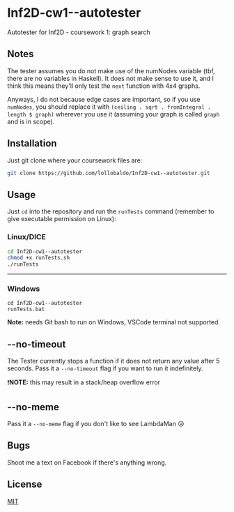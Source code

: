 # Inf2D-cw1--autotester

Autotester for Inf2D - coursework 1: graph search

## Notes
The tester assumes you do not make use of the numNodes variable (tbf, there are no variables in Haskell). It does not make sense to use it, and I think this means they'll only test the `next` function with 4x4 graphs.

Anyways, I do not because edge cases are important, so if you use `numNodes`, you should replace it with `(ceiling . sqrt . fromIntegral . length $ graph)` wherever you use it (assuming your graph is called `graph` and is in scope).

## Installation

Just git clone where your coursework files are:

```bash
git clone https://github.com/lollobaldo/Inf2D-cw1--autotester.git
```

## Usage

Just `cd` into the repository and run the `runTests` command (remember to give executable permission on Linux):

### Linux/DICE
```bash
cd Inf2D-cw1--autotester
chmod +x runTests.sh
./runTests
```
---
### Windows
```batch
cd Inf2D-cw1--autotester
runTests.bat
```
**Note:** needs Git bash to run on Windows, VSCode terminal not supported.

## --no-timeout
The Tester currently stops a function if it does not return any value after 5 seconds. Pass it a `--no-timeout` flag if you want to run it indefinitely.

:heavy_exclamation_mark:**NOTE:** this may result in a stack/heap overflow error

## --no-meme
Pass it a `--no-meme` flag if you don't like to see LambdaMan :cry:

## Bugs
Shoot me a text on Facebook if there's anything wrong.

## License
[MIT](https://choosealicense.com/licenses/mit/)
